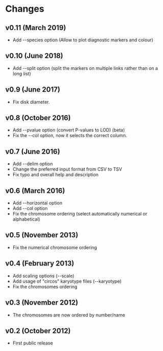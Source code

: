 # Changes

## v0.11 (March 2019)

*   Add --species option (Allow to plot diagnostic markers and colour)

## v0.10 (June 2018)

*   Add --split option (split the markers on multiple links rather than on a long list)

## v0.9 (June 2017)

*   Fix disk diameter.

## v0.8 (October 2016)

*   Add --pvalue option (convert P-values to LOD) (beta)
*   Fix the --col option, now it selects the correct column.

## v0.7 (June 2016)

*   Add --delim option
*   Change the preferred input format from CSV to TSV
*   Fix typo and overall help and description

## v0.6 (March 2016)

*   Add --horizontal option
*   Add --col option
*   Fix the chromosome ordering (select automatically numerical or alphabetical)

## v0.5 (November 2013)

*   Fix the numerical chromosome ordering

## v0.4 (February 2013)

*   Add scaling options (--scale)
*   Add usage of "circos" karyotype files (--karyotype)
*   Fix the chromosomes ordering

## v0.3 (November 2012)

*   The chromosomes are now ordered by number/name

## v0.2 (October 2012)

*   First public release
